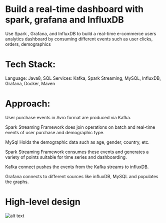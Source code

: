 # Build a real-time dashboard with spark, grafana and InfluxDB

Use Spark , Grafana, and InfluxDB to build a real-time e-commerce users analytics dashboard by consuming different events such as user clicks, orders, demographics

# Tech Stack:
Language: Java8, SQL
Services: Kafka, Spark Streaming, MySQL, InfluxDB, Grafana, Docker, Maven

# Approach:
User purchase events in Avro format are produced via Kafka.

Spark Streaming Framework does join operations on batch and real-time events of user purchase and demographic type.

MySql Holds the demographic data such as age, gender, country, etc.

Spark Streaming Framework consumes these events and generates a variety of points suitable for time series and dashboarding.

Kafka connect pushes the events from the Kafka streams to influxDB.

Grafana connects to different sources like influxDB, MySQL and populates the graphs.

# High-level design

![alt text](https://github.com/sawibrah/ProjectPro/GrafanaInfluxDBSparkRealTimeDashbord/blob/master/highleveldesign.png?raw=true)
